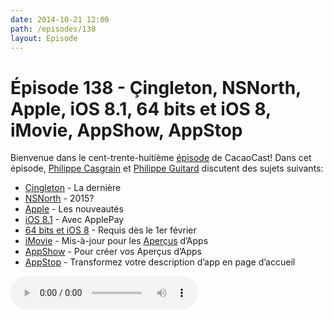 ```yaml
---
date: 2014-10-21 12:00
path: /episodes/138
layout: Episode
---
```

# Épisode 138 - Çingleton, NSNorth, Apple, iOS 8.1, 64 bits et iOS 8, iMovie, AppShow, AppStop
<p>Bienvenue dans le cent-trente-huitième <a href="https://archive.org/download/cacaocast/cacaocast_138.m4a" title="CacaoCast Episode 138">épisode</a> de CacaoCast! Dans cet épisode, <a href="http://www.twitter.com/philippec" title="Philippe Casgrain sur Twitter">Philippe Casgrain</a> et <a href="http://www.twitter.com/philippeguitard" title="Philippe Guitard sur Twitter">Philippe Guitard</a> discutent des sujets suivants:</p>
<ul><li><a href="http://www.cingleton.com" title="Çingleton">Çingleton</a> - La dernière</li>
<li><a href="http://nsnorth.ca" title="NSNorth">NSNorth</a> - 2015?</li>
<li><a href="http://www.apple.com/apple-events/2014-oct-event" title="Apple">Apple</a> - Les nouveautés</li>
<li><a href="http://www.apple.com/ios/" title="iOS 8.1">iOS 8.1</a> - Avec ApplePay</li>
<li><a href="https://developer.apple.com/news/?id=10202014a" title="64 bits et iOS 8">64 bits et iOS 8</a> - Requis dès le 1er février</li>
<li><a href="http://www.apple.com/fr/mac/imovie/" title="iMovie">iMovie</a> - Mis-à-jour pour les <a href="https://developer.apple.com/news/?id=10162014a" title="Aperçus">Aperçus</a> d’Apps</li>
<li><a href="http://appshow.techsmith.com" title="AppShow">AppShow</a> - Pour créer vos Aperçus d’Apps</li>
<li><a href="http://app-stop.appspot.com" title="AppStop">AppStop</a> - Transformez votre description d’app en page d’accueil</li>
</ul>
<p><audio controls><source src="https://archive.org/download/cacaocast/cacaocast_138.m4a" type="audio/mpeg"><source src="https://archive.org/download/cacaocast/cacaocast_138.m4a" type="audio/mp4">Votre navigateur ne supporte pas l'élément audio / Your browser does not support the audio element.</audio></p>
